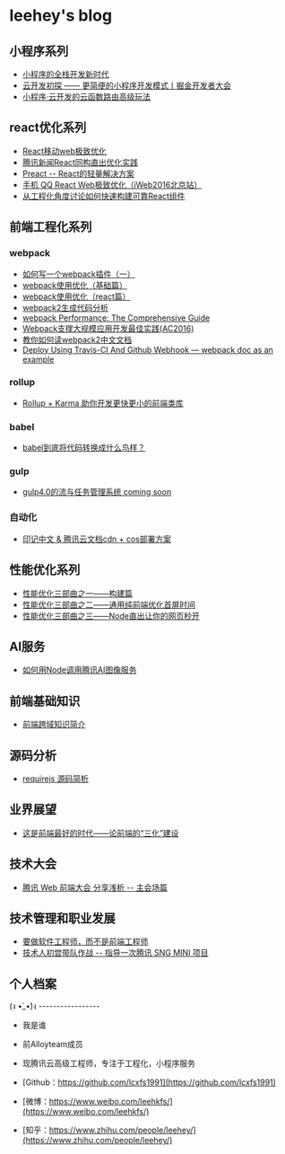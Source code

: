 # leehey's blog

## 小程序系列
- [小程序的全栈开发新时代](https://github.com/lcxfs1991/blog/issues/28)
- [云开发初探 —— 更简便的小程序开发模式丨掘金开发者大会](https://github.com/lcxfs1991/blog/issues/29)
- [小程序·云开发的云函数路由高级玩法](https://github.com/lcxfs1991/blog/issues/30)

## react优化系列
- [React移动web极致优化](https://github.com/lcxfs1991/blog/issues/8)
- [腾讯新闻React同构直出优化实践](https://github.com/lcxfs1991/blog/issues/10)
- [Preact -- React的轻量解决方案](https://github.com/lcxfs1991/blog/issues/13)
- [手机 QQ React Web极致优化（iWeb2016北京站）](https://github.com/lcxfs1991/blog/blob/master/%E6%89%8B%E6%9C%BA%20QQ%20React%20Web%E6%9E%81%E8%87%B4%E4%BC%98%E5%8C%96.ppt?raw=true)
- [从工程化角度讨论如何快速构建可靠React组件](https://github.com/lcxfs1991/blog/issues/18)

## 前端工程化系列

### webpack
- [如何写一个webpack插件（一）](https://github.com/lcxfs1991/blog/issues/1)
- [webpack使用优化（基础篇）](https://github.com/lcxfs1991/blog/issues/2)
- [webpack使用优化（react篇）](https://github.com/lcxfs1991/blog/issues/7)
- [webpack2生成代码分析](https://github.com/lcxfs1991/blog/issues/14)
- [webpack Performance: The Comprehensive Guide](https://github.com/lcxfs1991/blog/issues/15)
- [Webpack支撑大规模应用开发最佳实践(AC2016)](https://github.com/lcxfs1991/blog/raw/master/Webpack%E6%94%AF%E6%92%91%E5%A4%A7%E8%A7%84%E6%A8%A1%E5%BA%94%E7%94%A8%E5%BC%80%E5%8F%91%E6%9C%80%E4%BD%B3%E5%AE%9E%E8%B7%B5.pptx)
- [教你如何读webpack2中文文档](https://github.com/lcxfs1991/blog/issues/17)
- [Deploy Using Travis-CI And Github Webhook — webpack doc as an example](https://github.com/lcxfs1991/blog/issues/19)

### rollup
- [Rollup + Karma 助你开发更快更小的前端类库](https://github.com/lcxfs1991/blog/issues/25)

### babel
- [babel到底将代码转换成什么鸟样？](https://github.com/lcxfs1991/blog/issues/9)

### gulp
- [gulp4.0的流与任务管理系统 coming soon](https://github.com/lcxfs1991/blog/issues/11)

### 自动化
- [印记中文 & 腾讯云文档cdn + cos部署方案](https://github.com/lcxfs1991/blog/issues/22)
 
## 性能优化系列
- [性能优化三部曲之一——构建篇](https://github.com/lcxfs1991/blog/issues/4)
- [性能优化三部曲之二——通用纯前端优化首屏时间](https://github.com/lcxfs1991/blog/issues/5)
- [性能优化三部曲之三——Node直出让你的网页秒开](https://github.com/lcxfs1991/blog/issues/6)

## AI服务
- [如何用Node调用腾讯AI图像服务](https://github.com/lcxfs1991/blog/issues/26)


## 前端基础知识
- [前端跨域知识简介](https://github.com/lcxfs1991/blog/issues/12)

## 源码分析
- [requirejs 源码简析](https://github.com/lcxfs1991/blog/issues/20)

## 业界展望
- [这是前端最好的时代——论前端的“三化”建设](https://github.com/lcxfs1991/blog/issues/3)

## 技术大会
- [腾讯 Web 前端大会<TFC2017 /> 分享浅析 -- 主会场篇](https://github.com/lcxfs1991/blog/issues/21)

## 技术管理和职业发展
- [要做软件工程师，而不是前端工程师](https://github.com/lcxfs1991/blog/issues/24)
- [技术人初尝带队作战 -- 指导一次腾讯 SNG MINI 项目](https://github.com/lcxfs1991/blog/issues/27)

## 个人档案
(ง •̀_•́)ง -----------------

* 我是谁

* 前Alloyteam成员

* 现腾讯云高级工程师，专注于工程化，小程序服务

* [Github：https://github.com/lcxfs1991](https://github.com/lcxfs1991)

* [微博：https://www.weibo.com/leehkfs/](https://www.weibo.com/leehkfs/)

* [知乎：https://www.zhihu.com/people/leehey/](https://www.zhihu.com/people/leehey/)


